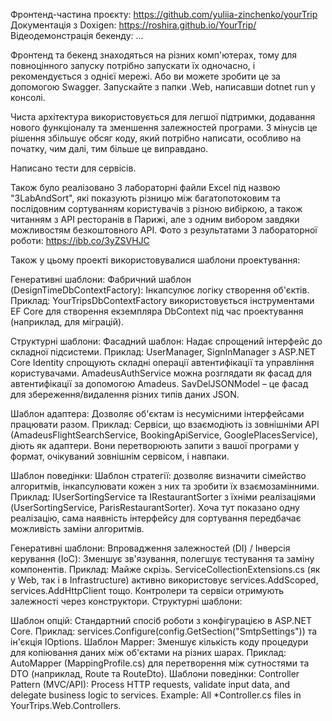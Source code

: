 Фронтенд-частина проєкту: https://github.com/yuliia-zinchenko/yourTrip
Документація з Doxigen: https://roshira.github.io/YourTrip/
Відеодемонстрація бекенду: ...

Фронтенд та бекенд знаходяться на різних комп'ютерах, тому для повноцінного запуску
потрібно запускати їх одночасно, і рекомендується з однієї мережі.
Або ви можете зробити це за допомогою Swagger. Запускайте з папки .Web, написавши dotnet run у консолі.

Чиста архітектура використовується для легшої підтримки, додавання нового функціоналу
та зменшення залежностей програми. З мінусів це рішення збільшує
обсяг коду, який потрібно написати, особливо на початку, чим далі, тим більше це виправдано.

Написано тести для сервісів.

Також було реалізовано 3 лабораторні файли Excel під назвою "3LabAndSort", які показують різницю між багатопотоковим
та послідовним сортуванням користувачів з різною вибіркою, а також читанням з API ресторанів
в Парижі, але з одним вибором завдяки можливостям безкоштовного API.
Фото з результатами 3 лабораторної роботи: https://ibb.co/3yZSVHJC

Також у цьому проекті використовувалися шаблони проектування:

Генеративні шаблони:
Фабричний шаблон (DesignTimeDbContextFactory):
Інкапсулює логіку створення об'єктів.
Приклад: YourTripsDbContextFactory використовується інструментами EF Core для створення екземпляра DbContext під час проектування (наприклад, для міграцій).

Структурні шаблони:
Фасадний шаблон: Надає спрощений інтерфейс до складної підсистеми.
Приклад: UserManager, SignInManager з ASP.NET Core Identity спрощують складні операції автентифікації та управління користувачами.
AmadeusAuthService можна розглядати як фасад для автентифікації за допомогою Amadeus. SavDelJSONModel – це фасад для збереження/видалення різних типів даних JSON.

Шаблон адаптера:
Дозволяє об'єктам із несумісними інтерфейсами працювати разом.
Приклад:
Сервіси, що взаємодіють із зовнішніми API (AmadeusFlightSearchService, BookingApiService, GooglePlacesService), діють як адаптери. Вони перетворюють запити з вашої програми у формат, очікуваний зовнішнім сервісом, і навпаки.

Шаблон поведінки:
Шаблон стратегії: дозволяє визначити сімейство алгоритмів, інкапсулювати кожен з них та зробити їх взаємозамінними.
Приклад: IUserSortingService та IRestaurantSorter з їхніми реалізаціями (UserSortingService, ParisRestaurantSorter).
Хоча тут показано одну реалізацію, сама наявність інтерфейсу для сортування передбачає можливість заміни алгоритмів.

Генеративні шаблони:
Впровадження залежностей (DI) / Інверсія керування (IoC):
Зменшує зв'язування, полегшує тестування та заміну компонентів.
Приклад: Майже скрізь. ServiceCollectionExtensions.cs (як у Web, так і в Infrastructure) активно використовує services.AddScoped, services.AddHttpClient тощо. Контролери та сервіси отримують залежності через конструктори.
Структурні шаблони:

Шаблон опцій: Стандартний спосіб роботи з конфігурацією в ASP.NET Core.
Приклад: services.Configure<SmtpSettings>(config.GetSection("SmtpSettings")) та ін'єкція IOptions<SmtpSettings>.
Шаблон Mapper: Зменшує кількість коду процедури для копіювання даних між об'єктами на різних шарах.
Приклад: AutoMapper (MappingProfile.cs) для перетворення між сутностями та DTO (наприклад, Route та RouteDto).
Шаблони поведінки:
Controller Pattern (MVC/API): Process HTTP requests, validate input data, and delegate business logic to services.
Example: All *Controller.cs files in YourTrips.Web.Controllers.
